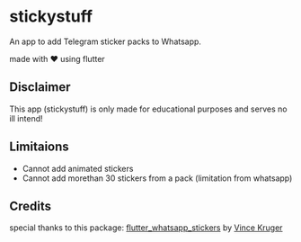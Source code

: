 # stickystuff

An app to add Telegram sticker packs to Whatsapp.

made with ❤️ using flutter

## Disclaimer

This app (stickystuff) is only made for educational purposes and serves no ill intend!

## Limitaions
- Cannot add animated stickers
- Cannot add morethan 30 stickers from a pack (limitation from whatsapp)

## Credits
special thanks to this package:
[flutter_whatsapp_stickers](https://pub.dev/packages/flutter_whatsapp_stickers) by [Vince Kruger](https://github.com/vincekruger)